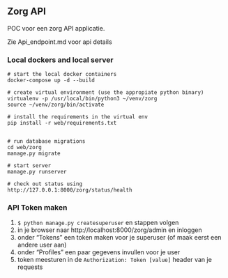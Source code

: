 ## Zorg API
POC voor een zorg API applicatie.

Zie Api_endpoint.md voor api details

### Local dockers and local server
    # start the local docker containers
	docker-compose up -d --build
	
	# create virtual environment (use the appropiate python binary)
	virtualenv -p /usr/local/bin/python3 ~/venv/zorg
    source ~/venv/zorg/bin/activate
    
    # install the requirements in the virtual env
    pip install -r web/requirements.txt

   
    # run database migrations
    cd web/zorg
    manage.py migrate

    # start server
    manage.py runserver  
   
   	# check out status using
    http://127.0.0.1:8000/zorg/status/health


### API Token maken
1. `$ python manage.py createsuperuser` en stappen volgen
2. in je browser naar http://localhost:8000/zorg/admin en inloggen
3. onder “Tokens” een token maken voor je superuser (of maak eerst een andere user aan)
4. onder “Profiles” een paar gegevens invullen voor je user
5. token meesturen in de `Authorization: Token [value]` header van je requests

#### 